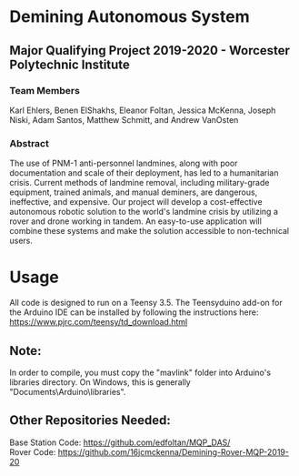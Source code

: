 # Demining Autonomous System
## Major Qualifying Project 2019-2020 - Worcester Polytechnic Institute
### Team Members
Karl Ehlers,
Benen ElShakhs,
Eleanor Foltan,
Jessica McKenna,
Joseph Niski,
Adam Santos,
Matthew Schmitt, and
Andrew VanOsten

### Abstract
The use of PNM-1 anti-personnel landmines, along with poor documentation and scale of their deployment, has led to a humanitarian crisis. Current methods of landmine removal, including military-grade equipment, trained animals, and manual deminers, are dangerous, ineffective, and expensive. Our project will develop a cost-effective autonomous robotic solution to the world's landmine crisis by utilizing a rover and drone working in tandem. An easy-to-use application will combine these systems and make the solution accessible to non-technical users.


# Usage
All code is designed to run on a Teensy 3.5.  The Teensyduino add-on for the Arduino IDE can be installed by following the instructions here: https://www.pjrc.com/teensy/td_download.html

## Note:
In order to compile, you must copy the "mavlink" folder into Arduino's libraries directory.  On Windows, this is generally "Documents\Arduino\libraries".

## Other Repositories Needed:
Base Station Code: https://github.com/edfoltan/MQP_DAS/  
Rover Code: https://github.com/16jcmckenna/Demining-Rover-MQP-2019-20
